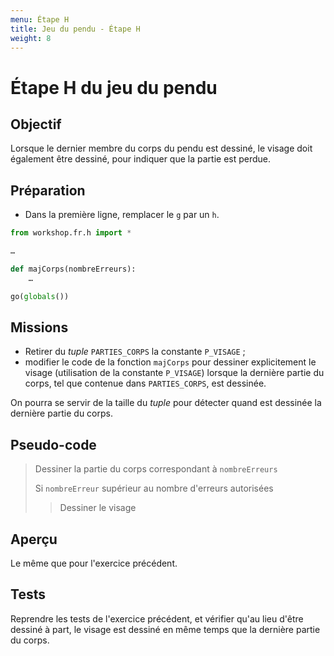 ```yaml
---
menu: Étape H
title: Jeu du pendu - Étape H
weight: 8
---
```


# Étape H du jeu du pendu

## Objectif

Lorsque le dernier membre du corps du pendu est dessiné, le visage doit également être dessiné, pour indiquer que la partie est perdue.

## Préparation

- Dans la première ligne, remplacer le `g` par un `h`.

```python
from workshop.fr.h import *

…

def majCorps(nombreErreurs):    
    …

go(globals())
```

## Missions

- Retirer du *tuple* `PARTIES_CORPS` la constante `P_VISAGE` ;
- modifier le code de la fonction `majCorps` pour dessiner explicitement le visage (utilisation de la constante `P_VISAGE`) lorsque la dernière partie du corps, tel que contenue dans `PARTIES_CORPS`, est dessinée.

On pourra se servir de la taille du *tuple* pour détecter quand est dessinée la dernière partie du corps.

## Pseudo-code

> Dessiner la partie du corps correspondant à `nombreErreurs`
> 
> Si `nombreErreur` supérieur au nombre d'erreurs autorisées  
> > Dessiner le visage

## Aperçu

Le même que pour l'exercice précédent.

## Tests

Reprendre les tests de l'exercice précédent, et vérifier qu'au lieu d'être dessiné à part, le visage est dessiné en même temps que la dernière partie du corps.